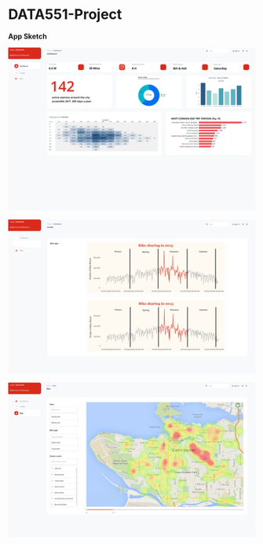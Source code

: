 # DATA551-Project

**App Sketch**

![Dashboard](https://github.com/cmulya/DATA551-Project/blob/main/App%20Sketch/Dashboard.png)

![Trends](https://github.com/cmulya/DATA551-Project/blob/main/App%20Sketch/Trends.png)

![Maps](https://github.com/cmulya/DATA551-Project/blob/main/App%20Sketch/Maps.jpeg)
